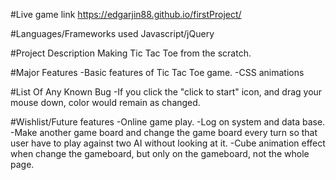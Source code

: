 
#Live game link
https://edgarjin88.github.io/firstProject/


#Languages/Frameworks used
Javascript/jQuery


#Project Description
Making Tic Tac Toe from the scratch. 

#Major Features
-Basic features of Tic Tac Toe game. 
-CSS animations

#List Of Any Known Bug
-If you click the "click to start" icon, and drag your mouse down, color would remain as changed. 

#Wishlist/Future features
-Online game play. 
-Log on system and data base. 
-Make another game board and change the game board every turn so that user have to play against two AI without looking at it. 
-Cube animation effect when change the gameboard, but only on the gameboard, not the whole page. 
